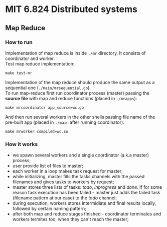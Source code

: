 # MIT 6.824 Distributed systems  

## Map Reduce  

### How to run  
Implementation of map reduce is inside `./mr` directory. It consists of coordinator and worker.  
Test map reduce implementation:  
```
make test-mr
```  
Implementation of the map reduce should produce the same output as a sequential one (`./main/mrsequential.go`).  
To run map-reduce first run coordinator process (master) passing the **source file** with map and reduce functions (placed in `./mrapps`):  
```
make mrcoordinator app_source=wc.go
```  
And then run several workers in the other shells passing file name of the pre-built app (placed in `./main` after running coordinator):  
```
make mrworker compiled=wc.so
```  

### How it works  
  - we spawn several workers and a single coordinator (a.k.a master) process;  
  - user provide list of files to master;  
  - each worker in a loop makes task request for master;  
  - while initializing, master fills the tasks channels with the passed filenames and gives tasks to workers by request;  
  - master stores three lists of tasks: *todo*, *inprogress* and *done*. If for some reason task execution has been failed - master just adds the failed task (filename pattern at our case) to the *todo* channel;  
  - during execution, workers stores intermidiate and final results locally, followed by certain naming pattern;  
  - after both map and reduce stages finished - coordinator terminates and workers termites too, when they can't reach the master;  
